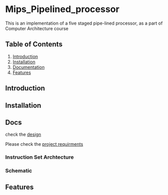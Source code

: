 # Mips_Pipelined_processor

This is an implementation of a five staged pipe-lined processor, as a part of Computer Architecture course

## Table of Contents

1. [Introduction](#introduction)
2. [Installation](#installation)
3. [Documentation](#docs)
4. [Features](#features)

## Introduction

## Installation

## Docs
check the  [design](https://drive.google.com/file/d/1MArcDH0OHeN0Py6HnXPKBTKLQmv5ap55/view?usp=sharing)

Please check the [project requirments](https://drive.google.com/file/d/1HDgNozBxp5MKYxWd6w-z8D7tO4FS0iX6/view?usp=drive_open)

### Instruction Set Archtecture

### Schematic

## Features
